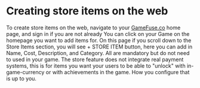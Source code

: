 # Creating store items on the web

To create store items on the web, navigate to your [GameFuse.co](http://gamefuse.co/) home page, and sign in if you are not already You can click on your Game on the homepage you want to add items for. On this page if you scroll down to the Store Items section, you will see + STORE ITEM button, here you can add in Name, Cost, Description, and Category. All are mandatory but do not need to used in your game. The store feature does not integrate real payment systems, this is for items you want your users to be able to "unlock" with in-game-currency or with achievements in the game. How you configure that is up to you.

